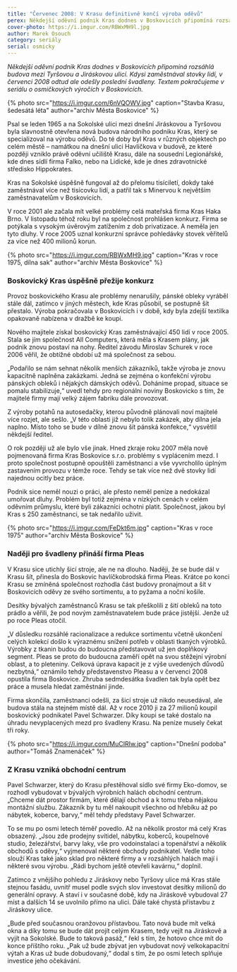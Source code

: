 ```yaml
---
title: "Červenec 2008: V Krasu definitivně končí výroba oděvů"
perex: Někdejší oděvní podnik Kras dodnes v Boskovicích připomíná rozsáhlá budova mezi Tyršovou a Jiráskovou ulicí. Kdysi zaměstnával stovky lidí, v červenci 2008 odtud ale odešly poslední švadleny.
cover-photo: https://i.imgur.com/RBWxMH9l.jpg
author: Marek Osouch
category: seriály
serial: osmicky
---
```


*Někdejší oděvní podnik Kras dodnes v Boskovicích připomíná rozsáhlá budova mezi Tyršovou a Jiráskovou ulicí. Kdysi zaměstnával stovky lidí, v červenci 2008 odtud ale odešly poslední švadleny. Textem pokračujeme v seriálu o osmičkových výročích v Boskovicích.*

{% photo src="https://i.imgur.com/6nVQOWV.jpg" caption="Stavba Krasu, šedesátá léta" author="archiv Města Boskovice" %}

Psal se leden 1965 a na Sokolské ulici mezi dnešní Jiráskovou a Tyršovou byla slavnostně otevřena nová budova národního podniku Kras, který se specializoval na výrobu oděvů. Do té doby byl Kras v různých objektech po celém městě – namátkou na dnešní ulici Havlíčkova v budově, ze které později vzniklo právě oděvní učiliště Krasu, dále na sousední Legionářské, kde dnes sídlí firma Falko, nebo na Lidické, kde je dnes zdravotnické středisko Hippokrates.

Kras na Sokolské úspěšně fungoval až do přelomu tisíciletí, dokdy také zaměstnával více než tisícovku lidí, a patřil tak s Minervou k největším zaměstnavatelům v Boskovicích.

V roce 2001 ale začala mít velké problémy celá mateřská firma Kras Haka Brno. V listopadu téhož roku byl na společnost prohlášen konkurz. Firma se potýkala s vysokým úvěrovým zatížením z dob privatizace. A neměla jen tyto dluhy. V roce 2005 uznal konkurzní správce pohledávky stovek věřitelů za více než 400 milionů korun.

{% photo src="https://i.imgur.com/RBWxMH9.jpg" caption="Kras v roce 1975, dílna sak" author="archiv Města Boskovice" %}

### Boskovický Kras úspěšně přežije konkurz

Provoz boskovického Krasu ale problémy nenarušily, pánské obleky vyráběl stále dál, zatímco v jiných městech, kde Kras působil, se postupně šít přestalo. Výroba pokračovala v Boskovicích i v době, kdy byla zdejší textilka opakovaně nabízena v dražbě ke koupi.

Nového majitele získal boskovický Kras zaměstnávající 450 lidí v roce 2005. Stala se jím společnost All Computers, která měla s Krasem plány, jak podnik znovu postaví na nohy. Ředitel závodu Miroslav Schurek v roce 2006 věřil, že obtížné období už má společnost za sebou.

„Podařilo se nám sehnat několik menších zákazníků, takže výroba je znovu kapacitně naplněna zakázkami. Jedná se zejména o konfekční výrobu pánských obleků i nějakých dámských oděvů. Doháníme propad, situace se pomalu stabilizuje,“ uvedl tehdy pro regionální noviny Boskovicko s tím, že majitelé firmy mají velký zájem fabriku dále provozovat.

Z výroby potahů na autosedačky, kterou původně plánovali noví majitelé více rozjet, ale sešlo. „V této oblasti již nebylo tolik zakázek, aby dílna jela naplno. Místo toho se bude v dílně znovu šít pánská konfekce,“ vysvětlil někdejší ředitel.

O rok později už ale bylo vše jinak. Hned zkraje roku 2007 měla nově pojmenovaná firma Kras Boskovice s.r.o. problémy s vyplácením mezd. I proto společnost postupně opouštěli zaměstnanci a vše vyvrcholilo úplným zastavením provozu v témže roce. Tehdy se tak více než dvě stovky lidí najednou ocitly bez práce.

Podnik sice neměl nouzi o práci, ale přesto neměl peníze a nedokázal umořovat dluhy. Problém byl totiž zejména v nízkých cenách v celém oděvním průmyslu, které byli zákazníci ochotni platit. Společnost, jakou byl Kras s 250 zaměstnanci, se tak nedařilo uživit.

{% photo src="https://i.imgur.com/FeDkt6m.jpg" caption="Kras v roce 1975" author="archiv Města Boskovice" %}

### Naději pro švadleny přináší firma Pleas

V Krasu sice utichly šicí stroje, ale ne na dlouho. Naději, že se bude dál v Krasu šít, přinesla do Boskovic havlíčkobrodská firma Pleas. Krátce po konci Krasu se zmíněná společnost rozhodla část budovy pronajmout a šít v Boskovicích oděvy ze svého sortimentu, a to pyžama a noční košile.

Desítky bývalých zaměstnanců Krasu se tak přeškolili z šití obleků na toto prádlo a věřili, že pod novým zaměstnavatelem bude práce jistější. Jenže už po roce Pleas otočil.

„V důsledku rozsáhlé racionalizace a redukce sortimentu včetně ukončení celých kolekcí došlo k výraznému snížení potřeb v oblasti tkaných výrobků. Výrobky z tkanin budou do budoucna představovat už jen doplňkový segment. Pleas se proto do budoucna zaměří opět na svou stěžejní výrobní oblast, a to pleteniny. Celková úprava kapacit je z výše uvedených důvodů nezbytná,“ oznámilo tehdy představenstvo Pleasu a v červenci 2008 opustila firma Boskovice. Zhruba sedmdesátka švadlen tak byla opět bez práce a musela hledat zaměstnání jinde.

Firma skončila, zaměstnanci odešli, za šicí stroje už nikdo neusedával, ale budova stála na stejném místě dál. Až v roce 2010 ji za 27 milionů koupil boskovický podnikatel Pavel Schwarzer. Díky koupi se také dostalo na úhradu nevyplacených mezd pro švadleny Krasu. Na peníze musely čekat tři roky.

{% photo src="https://i.imgur.com/MuCIRIw.jpg" caption="Dnešní podoba" author="Tomáš Znamenáček" %}

### Z Krasu vzniká obchodní centrum

Pavel Schwarzer, který do Krasu přestěhoval sídlo své firmy Eko-domov, se rozhodl vybudovat v bývalých výrobních halách obchodní centrum. „Chceme dát prostor firmám, které dělají obchod a k tomu třeba nějakou montážní službu. Zákazník by tu měl nakoupit všechno od hřebíku až po nábytek, koberce, barvy,“ měl tehdy představy Pavel Schwarzer.

To se mu po osmi letech téměř povedlo. Až na několik prostor má celý Kras obsazený. „Jsou zde prodejny svítidel, nábytku, koberců, koupelnové studio, železářství, barvy laky, vše pro vodoinstalaci a topenářství a několik obchodů s oděvy,“ vyjmenoval některé obchody podnikatel. Vedle toho slouží Kras také jako sklad pro některé firmy a v rozsáhlých halách mají i některé svou výrobu. „Rádi bychom ještě otevřeli kavárnu,“ doplnil.

Zatímco z vnějšího pohledu z Jiráskovy nebo Tyršovy ulice má Kras stále stejnou fasádu, uvnitř musel podle svých slov investovat desítky milionů do generální opravy. A staví i v současné době, kdy na Jiráskově vybudoval 27 míst a dalších 14 se uvolnilo přímo na ulici. Dále také chystá přístavbu z Jiráskovy ulice.

„Bude před současnou oranžovou přístavbou. Tato nová bude mít velká okna a díky tomu se bude dát projít celým Krasem, tedy vejít na Jiráskově a vyjít na Sokolské. Bude to taková pasáž,“ řekl s tím, že hotovo chce mít do konce příštího roku. „Pak už bude zbývat jen vybudovat nový velkokapacitní výtah a Kras už bude dobudovaný,“ dodal s tím, že po osmi letech splňuje investice jeho očekávání.